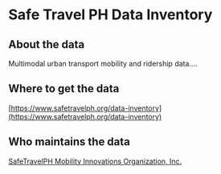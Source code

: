 # Safe Travel PH Data Inventory

## About the data
Multimodal urban transport mobility and ridership data....

## Where to get the data
[https://www.safetravelph.org/data-inventory](https://www.safetravelph.org/data-inventory)

## Who maintains the data
[SafeTravelPH Mobility Innovations Organization, Inc.](add-link-here)